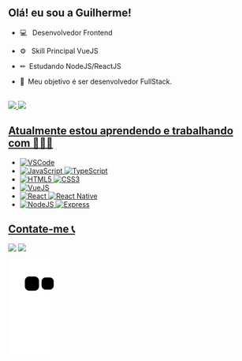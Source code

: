 ## Olá! eu sou a Guilherme! 

- <p>💻 &ensp;Desenvolvedor Frontend</p>
- <p>⚙ &ensp;Skill Principal VueJS</p>
- <p>✏&ensp;Estudando NodeJS/ReactJS</p>
- <p>🏹&ensp;Meu objetivo é ser desenvolvedor FullStack.</p>

<br/>
 <div>
  <a href="https://github.com/GuiAlmeida">   
  <img height="180em" src="https://github-readme-stats.vercel.app/api?username=GuiAlmeida&show_icons=true&theme=tokyonight&include_all_commits=true&count_private=true"/>
  <img height="180em" src="https://github-readme-stats.vercel.app/api/top-langs/?username=GuiAlmeida&layout=compact&langs_count=16&theme=tokyonight"/>
</div>
 
 ## Atualmente estou aprendendo e trabalhando com 👨🏽‍💻 

 - ![VSCode](https://img.shields.io/badge/Visual_Studio_Code-0078D4?style=for-the-badge&logo=visual%20studio%20code&logoColor=white)
 - ![JavaScript](https://img.shields.io/badge/JavaScript-F7DF1E?style=for-the-badge&logo=javascript&logoColor=black) ![TypeScript](	https://img.shields.io/badge/TypeScript-007ACC?style=for-the-badge&logo=typescript&logoColor=white)
 - ![HTML5](https://img.shields.io/badge/HTML5-E34F26?style=for-the-badge&logo=html5&logoColor=white) ![CSS3](https://img.shields.io/badge/CSS3-1572B6?style=for-the-badge&logo=css3&logoColor=white)
 - ![VueJS](https://img.shields.io/badge/Vue.js-35495E?style=for-the-badge&logo=vue.js&logoColor=4FC08D)
 - ![React](https://img.shields.io/badge/React-20232A?style=for-the-badge&logo=react&logoColor=61DAFB) ![React Native](https://img.shields.io/badge/React_Native-20232A?style=for-the-badge&logo=react&logoColor=61DAFB)
 - ![NodeJS](https://img.shields.io/badge/Node.js-43853D?style=for-the-badge&logo=node-dot-js&logoColor=white) ![Express](https://img.shields.io/badge/Express.js-000000?style=for-the-badge&logo=express&logoColor=white)
  
  ##
 
  ## Contate-me 📞
 
<div> 
 
  <a href = "mailto:guilhalmeida2@gmail.com"><img src="https://img.shields.io/badge/-Gmail-%23333?style=for-the-badge&logo=gmail&logoColor=white" target="_blank"></a>
  <a href="https://www.linkedin.com/in/guilhalmeida" target="_blank"><img src="https://img.shields.io/badge/-LinkedIn-%230077B5?style=for-the-badge&logo=linkedin&logoColor=white" target="_blank"></a> 
 
  ![Snake animation](https://github.com/rafaballerini/rafaballerini/blob/output/github-contribution-grid-snake.svg)
 
</div>
